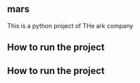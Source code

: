 ## mars
This is a python project of THe ark company

## How to run the project

## How to run the project
